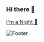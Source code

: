 ### Hi there 👋

<!--
**little7279/little7279** is a ✨ _special_ ✨ repository because its `README.md` (this file) appears on your GitHub profile.

Here are some ideas to get you started:

- 🔭 I’m currently working on ...
- 🌱 I’m currently learning ...
- 👯 I’m looking to collaborate on ...
- 🤔 I’m looking for help with ...
- 💬 Ask me about ...
- 📫 How to reach me: ...
- 😄 Pronouns: ...
- ⚡ Fun fact: ...
-->

[I'm a Night 🦉](https://gist.github.com/e47fc130be314ba59063287e9ef08421)

<!--[![Top Langs](https://github-readme-stats.vercel.app/api/top-langs/?username=little7279)](https://github.com/little7279)-->
<!--![](https://img.shields.io/badge/Spotify-FAFAFA?style=flat&logo=spotify&logoColor=white")-->
![Footer](https://capsule-render.vercel.app/api?type=waving&color=auto&height=200&section=footer)
